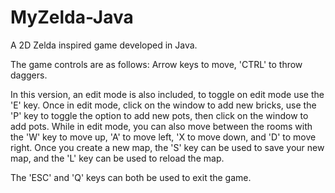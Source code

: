 # MyZelda-Java
A 2D Zelda inspired game developed in Java.

The game controls are as follows: Arrow keys to move, 'CTRL' to throw daggers.

In this version, an edit mode is also included, to toggle on edit mode use the 'E' key. Once in edit mode, click on the window to add new bricks, use the 'P' key to toggle the option to add new pots, then click on the window to add pots. While in edit mode, you can also move between the rooms with the 'W' key to move up, 'A' to move left, 'X to move down, and 'D' to move right. Once you create a new map, the 'S' key can be used to save your new map, and the 'L' key can be used to reload the map. 

The 'ESC' and 'Q' keys can both be used to exit the game.
